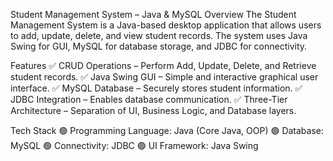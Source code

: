 Student Management System – Java & MySQL
Overview
The Student Management System is a Java-based desktop application that allows users to add, update, delete, and view student records. The system uses Java Swing for GUI, MySQL for database storage, and JDBC for connectivity.

Features
✅ CRUD Operations – Perform Add, Update, Delete, and Retrieve student records.
✅ Java Swing GUI – Simple and interactive graphical user interface.
✅ MySQL Database – Securely stores student information.
✅ JDBC Integration – Enables database communication.
✅ Three-Tier Architecture – Separation of UI, Business Logic, and Database layers.

Tech Stack
🟢 Programming Language: Java (Core Java, OOP)
🟢 Database: MySQL
🟢 Connectivity: JDBC
🟢 UI Framework: Java Swing
